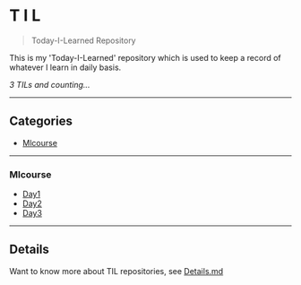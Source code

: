 # T I L
> Today-I-Learned Repository

This is my 'Today-I-Learned' repository which is used to keep a record of whatever I learn in daily basis. 

_3 TILs and counting..._
    
---
## Categories

* [Mlcourse](#MLCourse)

      
---

### Mlcourse

- [Day1](MLCourse/Day1.md)
- [Day2](MLCourse/Day2.md)
- [Day3](MLCourse/Day3.md)


      
---

## Details
Want to know more about TIL repositories, see [Details.md](https://github.com/Pranav-Khurana/TIL/blob/master/Details.md) 
